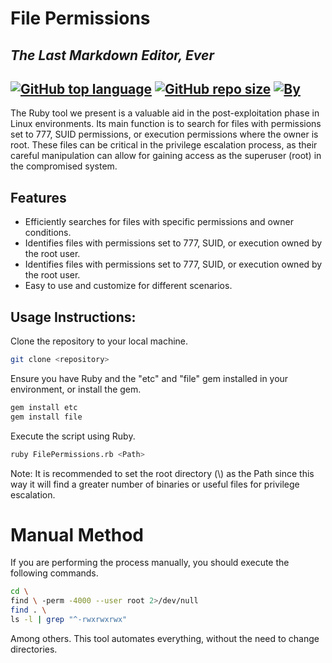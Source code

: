 # File Permissions
## _The Last Markdown Editor, Ever_

[![GitHub top language](https://img.shields.io/github/languages/top/Campero727/FilePermissions?logo=ruby&style=flat-square)](#)
[![GitHub repo size](https://img.shields.io/github/repo-size/Campero727/FilePermissions?logo=webpack&style=flat-square)](#)
[![By](https://img.shields.io/badge/By-Campero727-green?style=flat-square&logo=github)](#)
----


The Ruby tool we present is a valuable aid in the post-exploitation phase in Linux environments. Its main function is to search for files with permissions set to 777, SUID permissions, or execution permissions where the owner is root. These files can be critical in the privilege escalation process, as their careful manipulation can allow for gaining access as the superuser (root) in the compromised system.

## Features

- Efficiently searches for files with specific permissions and owner conditions.
- Identifies files with permissions set to 777, SUID, or execution owned by the root user.
- Identifies files with permissions set to 777, SUID, or execution owned by the root user.
- Easy to use and customize for different scenarios.

## Usage Instructions:

Clone the repository to your local machine.

```sh
git clone <repository>
```
Ensure you have Ruby and the "etc" and "file" gem installed in your environment, or install the gem.

```sh
gem install etc
gem install file
```

Execute the script using Ruby.

```sh
ruby FilePermissions.rb <Path>
```

Note: It is recommended to set the root directory (\\) as the Path since this way it will find a greater number of binaries or useful files for privilege escalation.

# Manual Method
If you are performing the process manually, you should execute the following commands.
```sh
cd \
find \ -perm -4000 --user root 2>/dev/null
find . \
ls -l | grep "^-rwxrwxrwx"
```
Among others. This tool automates everything, without the need to change directories.

